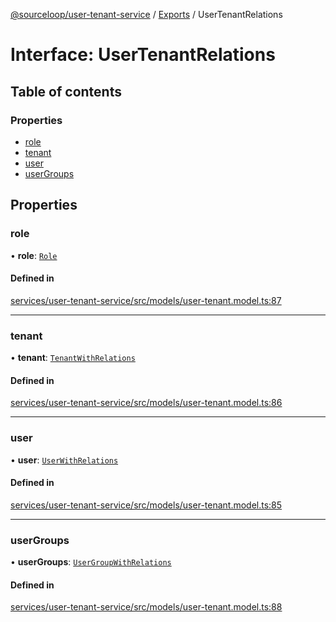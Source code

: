 [@sourceloop/user-tenant-service](../README.md) / [Exports](../modules.md) / UserTenantRelations

# Interface: UserTenantRelations

## Table of contents

### Properties

- [role](UserTenantRelations.md#role)
- [tenant](UserTenantRelations.md#tenant)
- [user](UserTenantRelations.md#user)
- [userGroups](UserTenantRelations.md#usergroups)

## Properties

### role

• **role**: [`Role`](../classes/Role.md)

#### Defined in

[services/user-tenant-service/src/models/user-tenant.model.ts:87](https://github.com/sourcefuse/loopback4-microservice-catalog/blob/53060ad88/services/user-tenant-service/src/models/user-tenant.model.ts#L87)

___

### tenant

• **tenant**: [`TenantWithRelations`](../modules.md#tenantwithrelations)

#### Defined in

[services/user-tenant-service/src/models/user-tenant.model.ts:86](https://github.com/sourcefuse/loopback4-microservice-catalog/blob/53060ad88/services/user-tenant-service/src/models/user-tenant.model.ts#L86)

___

### user

• **user**: [`UserWithRelations`](../modules.md#userwithrelations)

#### Defined in

[services/user-tenant-service/src/models/user-tenant.model.ts:85](https://github.com/sourcefuse/loopback4-microservice-catalog/blob/53060ad88/services/user-tenant-service/src/models/user-tenant.model.ts#L85)

___

### userGroups

• **userGroups**: [`UserGroupWithRelations`](../modules.md#usergroupwithrelations)

#### Defined in

[services/user-tenant-service/src/models/user-tenant.model.ts:88](https://github.com/sourcefuse/loopback4-microservice-catalog/blob/53060ad88/services/user-tenant-service/src/models/user-tenant.model.ts#L88)
